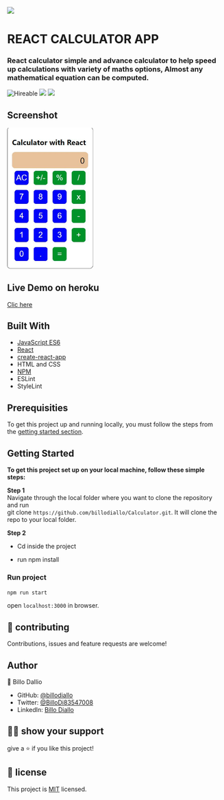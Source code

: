 ![](https://img.shields.io/badge/Microverse-blueviolet)

# REACT CALCULATOR APP
### React calculator simple and advance calculator to help speed up calculations with variety of maths options, Almost any mathematical equation can be computed. 

![Hireable](https://img.shields.io/badge/Hireable-yes-success) ![](https://img.shields.io/badge/Mobile--responsive-yes-green) ![](https://img.shields.io/badge/-Microverse%20projects-blueviolet)

## Screenshot
<img src="./docs/screenshot.JPG" width="40%" height="auto" />

## Live Demo on heroku
[Clic here](https://calculator-machine.herokuapp.com/)
## Built With

- [JavaScript ES6](https://www.javascript.com/) 
- [React](https://reactjs.org/)
- [create-react-app](https://github.com/facebook/create-react-app)
- HTML and CSS
- [NPM](https://www.npmjs.com/)
- ESLint
- StyleLint


## Prerequisities

To get this project up and running locally, you must follow the steps from the [getting started section](#getting-started).

## Getting Started

**To get this project set up on your local machine, follow these simple steps:**

**Step 1**<br>
Navigate through the local folder where you want to clone the repository and run<br>
git clone `https://github.com/billodiallo/Calculator.git`. It will clone the repo to your local folder.<br>

**Step 2**<br>
- Cd inside the project

- run npm install

### Run project 

`` npm run start ``

open ```localhost:3000``` in browser. 



## 🤝 contributing

Contributions, issues and feature requests are welcome!

## Author

👤 Billo Dallio

- GitHub: [@billodiallo](https://github.com/billodiallo)
- Twitter: [@BilloDi83547008](https://twitter.com/BilloDi83547008)
- LinkedIn: [Billo Diallo](https://www.linkedin.com/in/mabillodiallo/)

## 🙋‍♂ show your support

give a ⭐️ if you like this project!

## 📝 license



This project is [MIT](LICENSE) licensed.

